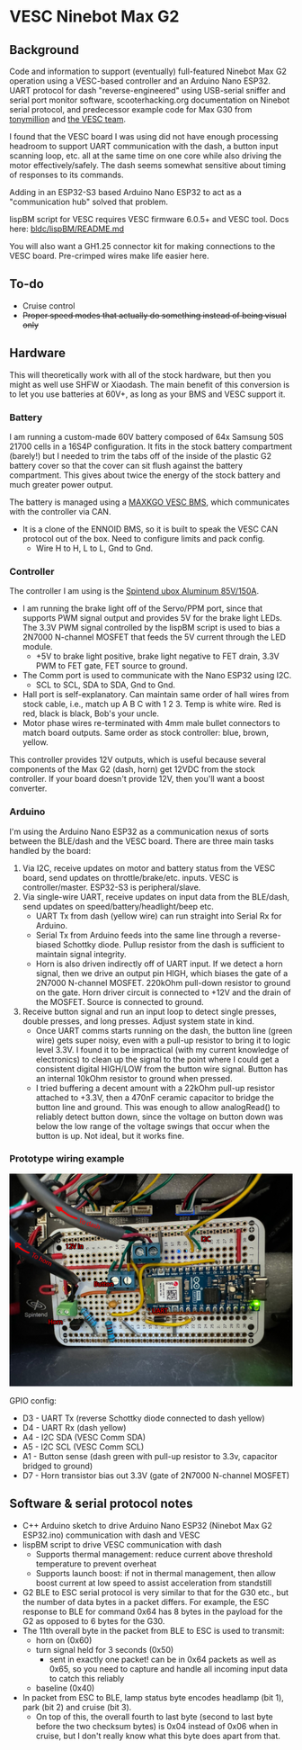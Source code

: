 # VESC Ninebot Max G2
## Background
Code and information to support (eventually) full-featured Ninebot Max G2 operation using a VESC-based controller and an Arduino Nano ESP32. UART protocol for dash "reverse-engineered" using USB-serial sniffer and serial port monitor software, scooterhacking.org documentation on Ninebot serial protocol, and predecessor example code for Max G30 from [tonymillion](https://github.com/tonymillion/VescNinebotDash) and [the VESC team](https://github.com/m365fw/vesc_m365_dash).

I found that the VESC board I was using did not have enough processing headroom to support UART communication with the dash, a button input scanning loop, etc. all at the same time on one core while also driving the motor effectively/safely. The dash seems somewhat sensitive about timing of responses to its commands.

Adding in an ESP32-S3 based Arduino Nano ESP32 to act as a "communication hub" solved that problem.

lispBM script for VESC requires VESC firmware 6.0.5+ and VESC tool. Docs here: [bldc/lispBM/README.md](https://github.com/vedderb/bldc/blob/master/lispBM/README.md)

You will also want a GH1.25 connector kit for making connections to the VESC board. Pre-crimped wires make life easier here.

## To-do
* Cruise control
* ~~Proper speed modes that actually do something instead of being visual only~~

## Hardware
This will theoretically work with all of the stock hardware, but then you might as well use SHFW or Xiaodash. The main benefit of this conversion is to let you use batteries at 60V+, as long as your BMS and VESC support it.

### Battery
I am running a custom-made 60V battery composed of 64x Samsung 50S 21700 cells in a 16S4P configuration. It fits in the stock battery compartment (barely!) but I needed to trim the tabs off of the inside of the plastic G2 battery cover so that the cover can sit flush against the battery compartment. This gives about twice the energy of the stock battery and much greater power output.

The battery is managed using a [MAXKGO VESC BMS](https://maxkgo.com/products/maxkgo-ltc6811-13-24s-70a-smart-vesc-bms-lithium-ion-battery-protection-circuit-board-for-e-scooter-e-car-e-bike-e-skateboard), which communicates with the controller via CAN. 
* It is a clone of the ENNOID BMS, so it is built to speak the VESC CAN protocol out of the box. Need to configure limits and pack config.
  * Wire H to H, L to L, Gnd to Gnd. 

### Controller
The controller I am using is the [Spintend ubox Aluminum 85V/150A](https://spintend.com/collections/esc-based-on-vesc/products/single-ubox-aluminum-controller-80v-100a-based-on-vesc).
* I am running the brake light off of the Servo/PPM port, since that supports PWM signal output and provides 5V for the brake light LEDs. The 3.3V PWM signal controlled by the lispBM script is used to bias a 2N7000 N-channel MOSFET that feeds the 5V current through the LED module.
  * +5V to brake light positive, brake light negative to FET drain, 3.3V PWM to FET gate, FET source to ground.
* The Comm port is used to communicate with the Nano ESP32 using I2C.
  * SCL to SCL, SDA to SDA, Gnd to Gnd.
* Hall port is self-explanatory. Can maintain same order of hall wires from stock cable, i.e., match up A B C with 1 2 3. Temp is white wire. Red is red, black is black, Bob's your uncle.
* Motor phase wires re-terminated with 4mm male bullet connectors to match board outputs. Same order as stock controller: blue, brown, yellow. 

This controller provides 12V outputs, which is useful because several components of the Max G2 (dash, horn) get 12VDC from the stock controller. If your board doesn't provide 12V, then you'll want a boost converter.

### Arduino
I'm using the Arduino Nano ESP32 as a communication nexus of sorts between the BLE/dash and the VESC board. There are three main tasks handled by the board:
1. Via I2C, receive updates on motor and battery status from the VESC board, send updates on throttle/brake/etc. inputs. VESC is controller/master. ESP32-S3 is peripheral/slave.
2. Via single-wire UART, receive updates on input data from the BLE/dash, send updates on speed/battery/headlight/beep etc.
   * UART Tx from dash (yellow wire) can run straight into Serial Rx for Arduino.
   * Serial Tx from Arduino feeds into the same line through a reverse-biased Schottky diode. Pullup resistor from the dash is sufficient to maintain signal integrity.
   * Horn is also driven indirectly off of UART input. If we detect a horn signal, then we drive an output pin HIGH, which biases the gate of a 2N7000 N-channel MOSFET. 220kOhm pull-down resistor to ground on the gate. Horn driver circuit is connected to +12V and the drain of the MOSFET. Source is connected to ground.
4. Receive button signal and run an input loop to detect single presses, double presses, and long presses. Adjust system state in kind.
   * Once UART comms starts running on the dash, the button line (green wire) gets super noisy, even with a pull-up resistor to bring it to logic level 3.3V. I found it to be impractical (with my current knowledge of electronics) to clean up the signal to the point where I could get a consistent digital HIGH/LOW from the button wire signal. Button has an internal 10kOhm resistor to ground when pressed. 
   * I tried buffering a decent amount with a 22kOhm pull-up resistor attached to +3.3V, then a 470nF ceramic capacitor to bridge the button line and ground. This was enough to allow analogRead() to reliably detect button down, since the voltage on button down was below the low range of the voltage swings that occur when the button is up. Not ideal, but it works fine.

### Prototype wiring example
![image](wiring-prototype.jpg)

GPIO config:
* D3 - UART Tx (reverse Schottky diode connected to dash yellow)
* D4 - UART Rx (dash yellow)
* A4 - I2C SDA (VESC Comm SDA)
* A5 - I2C SCL (VESC Comm SCL)
* A1 - Button sense (dash green with pull-up resistor to 3.3v, capacitor bridged to ground)
* D7 - Horn transistor bias out 3.3V (gate of 2N7000 N-channel MOSFET)

## Software & serial protocol notes
* C++ Arduino sketch to drive Arduino Nano ESP32 (Ninebot Max G2 ESP32.ino) communication with dash and VESC
* lispBM script to drive VESC communication with dash
  * Supports thermal management: reduce current above threshold temperature to prevent overheat
  * Supports launch boost: if not in thermal management, then allow boost current at low speed to assist acceleration from standstill
* G2 BLE to ESC serial protocol is very similar to that for the G30 etc., but the number of data bytes in a packet differs. For example, the ESC response to BLE for command 0x64 has 8 bytes in the payload for the G2 as opposed to 6 bytes for the G30.
* The 11th overall byte in the packet from BLE to ESC is used to transmit:
  * horn on (0x60)
  * turn signal held for 3 seconds (0x50)
    * sent in exactly one packet! can be in 0x64 packets as well as 0x65, so you need to capture and handle all incoming input data to catch this reliably
  * baseline (0x40)
* In packet from ESC to BLE, lamp status byte encodes headlamp (bit 1), park (bit 2) and cruise (bit 3).
  * On top of this, the overall fourth to last byte (second to last byte before the two checksum bytes) is 0x04 instead of 0x06 when in cruise, but I don't really know what this byte does apart from that.
